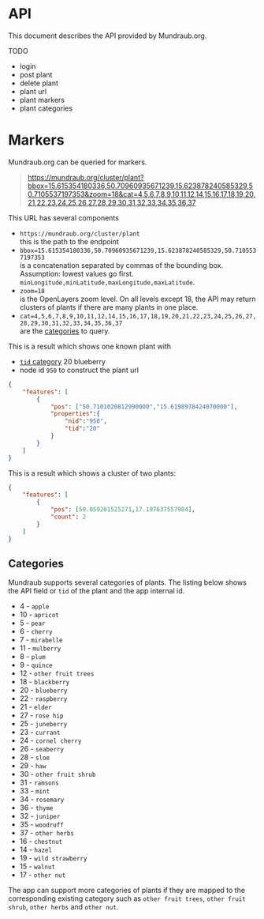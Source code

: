 # API

This document describes the API provided by Mundraub.org.

TODO
- login
- post plant
- delete plant
- plant url
- plant markers
- plant categories

# Markers

Mundraub.org can be queried for markers.

> https://mundraub.org/cluster/plant?bbox=15.615354180336,50.70960935671239,15.623878240585329,50.7105537197353&zoom=18&cat=4,5,6,7,8,9,10,11,12,14,15,16,17,18,19,20,21,22,23,24,25,26,27,28,29,30,31,32,33,34,35,36,37

This URL has several components
- `https://mundraub.org/cluster/plant`  
  this is the path to the endpoint
- `bbox=15.615354180336,50.70960935671239,15.623878240585329,50.7105537197353`  
  is a concatenation separated by commas of the bounding box.
  Assumption: lowest values go first. `minLongitude,minLatitude,maxLongitude,maxLatitude`.
- `zoom=18`  
  is the OpenLayers zoom level. On all levels except 18, the API may return
  clusters of plants if there are many plants in one place.
- `cat=4,5,6,7,8,9,10,11,12,14,15,16,17,18,19,20,21,22,23,24,25,26,27,28,29,30,31,32,33,34,35,36,37`  
  are the [categories] to query.
  
This is a result which shows one known plant with
- [`tid` category][categories] 20 blueberry 
- node id `950` to construct the plant url
```json
{
    "features": [
        {
            "pos": ["50.7101020812990000","15.6198978424070000"],
            "properties":{
                "nid":"950",
                "tid":"20"
            }
        }
    ]
}
```

This is a result which shows a cluster of two plants:
```json
{
    "features": [
        {
            "pos": [50.059201525271,17.197637557984],
            "count": 2
        }
    ]
}
```
  
## Categories
[categories]: #categories

Mundraub supports several categories of plants.
The listing below shows the API field or `tid` of the plant and the
app internal id.

- 4 - `apple`
- 10 - `apricot`
- 5 - `pear`
- 6 - `cherry`
- 7 - `mirabelle`
- 11 - `mulberry`
- 8 - `plum`
- 9 - `quince`
- 12 - `other fruit trees`
- 18 - `blackberry`
- 20 - `blueberry`
- 22 - `raspberry`
- 21 - `elder`
- 27 - `rose hip`
- 25 - `juneberry`
- 23 - `currant`
- 24 - `cornel cherry`
- 26 - `seaberry`
- 28 - `sloe`
- 29 - `haw`
- 30 - `other fruit shrub`
- 31 - `ramsons`
- 33 - `mint`
- 34 - `rosemary`
- 36 - `thyme`
- 32 - `juniper`
- 35 - `woodruff`
- 37 - `other herbs`
- 16 - `chestnut`
- 14 - `hazel`
- 19 - `wild strawberry`
- 15 - `walnut`
- 17 - `other nut`

The app can support more categories of plants if they are mapped to the
corresponding existing category such as `other fruit trees`, `other fruit shrub`,
`other herbs` and `other nut`.



